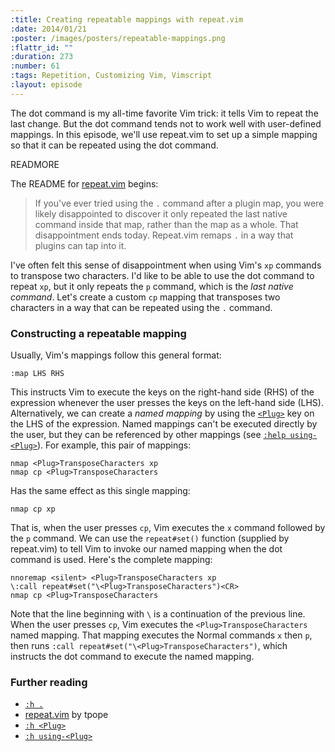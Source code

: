 ```yaml
--- 
:title: Creating repeatable mappings with repeat.vim
:date: 2014/01/21
:poster: /images/posters/repeatable-mappings.png
:flattr_id: ""
:duration: 273
:number: 61
:tags: Repetition, Customizing Vim, Vimscript
:layout: episode
---
```


The dot command is my all-time favorite Vim trick: it tells Vim to repeat the last change. But the dot command tends not to work well with user-defined mappings. In this episode, we'll use repeat.vim to set up a simple mapping so that it can be repeated using the dot command.

READMORE

The README for [repeat.vim][r] begins:

> If you've ever tried using the `.` command after a plugin map, you were likely disappointed to discover it only repeated the last native command inside that map, rather than the map as a whole. That disappointment ends today. Repeat.vim remaps `.` in a way that plugins can tap into it.

I've often felt this sense of disappointment when using Vim's `xp` commands to transpose two characters. I'd like to be able to use the dot command to repeat `xp`, but it only repeats the `p` command, which is the *last native command*. Let's create a custom `cp` mapping that transposes two characters in a way that can be repeated using the `.` command.

### Constructing a repeatable mapping

Usually, Vim's mappings follow this general format:

    :map LHS RHS

This instructs Vim to execute the keys on the right-hand side (RHS) of the expression whenever the user presses the keys on the left-hand side (LHS). Alternatively, we can create a *named mapping* by using the [`<Plug>`][plug] key on the LHS of the expression. Named mappings can't be executed directly by the user, but they can be referenced by other mappings (see [`:help using-<Plug>`][using-plug]). For example, this pair of mappings:

```viml
nmap <Plug>TransposeCharacters xp
nmap cp <Plug>TransposeCharacters
```

Has the same effect as this single mapping:

```viml
nmap cp xp
```

That is, when the user presses `cp`, Vim executes the `x` command followed by the `p` command. We can use the `repeat#set()` function (supplied by repeat.vim) to tell Vim to invoke our named mapping when the dot command is used. Here's the complete mapping:

```viml
nnoremap <silent> <Plug>TransposeCharacters xp
\:call repeat#set("\<Plug>TransposeCharacters")<CR>
nmap cp <Plug>TransposeCharacters
```

Note that the line beginning with `\` is a continuation of the previous line. When the user presses `cp`, Vim executes the `<Plug>TransposeCharacters` named mapping. That mapping executes the Normal commands `x` then `p`, then runs `:call repeat#set("\<Plug>TransposeCharacters")`, which instructs the dot command to execute the named mapping.

### Further reading

* [`:h .`][dot]
* [repeat.vim][r] by tpope
* [`:h <Plug>`][plug]
* [`:h using-<Plug>`][using-plug]

[r]: https://github.com/tpope/vim-repeat
[dot]: http://vimdoc.sourceforge.net/htmldoc/repeat.html#.
[plug]: http://vimdoc.sourceforge.net/htmldoc/map.html#<Plug>
[using-plug]: http://vimdoc.sourceforge.net/htmldoc/usr_41.html#using-<Plug>
